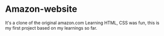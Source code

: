 # Amazon-website
It's a clone of the original amazon.com
Learning HTML, CSS was fun, this is my first project based on my learnings so far.
